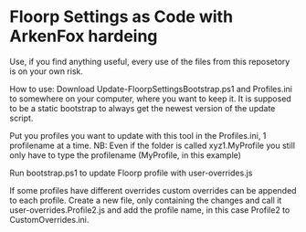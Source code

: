 # Floorp Settings as Code with ArkenFox hardeing
Use, if you find anything useful, every use of the files from this reposetory is on your own risk.

How to use:
Download Update-FloorpSettingsBootstrap.ps1 and Profiles.ini to somewhere on your computer, where you want to keep it.
It is supposed to be a static bootstrap to always get the newest version of the update script.

Put you profiles you want to update with this tool in the Profiles.ini, 1 profilename at a time.
NB: Even if the folder is called xyz1.MyProfile you still only have to type the profilename (MyProfile, in this example)

Run bootstrap.ps1 to update Floorp profile with user-overrides.js

If some profiles have different overrides custom overrides can be appended to each profile.
Create a new file, only containing the changes and call it user-overrides.Profile2.js and add the profile name, in this case Profile2 to CustomOverrides.ini.